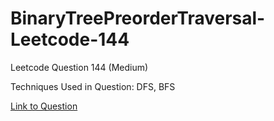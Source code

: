 # BinaryTreePreorderTraversal-Leetcode-144

Leetcode Question 144 (Medium)

Techniques Used in Question:
DFS, BFS

[Link to Question](https://leetcode.com/problems/binary-tree-preorder-traversal/)
